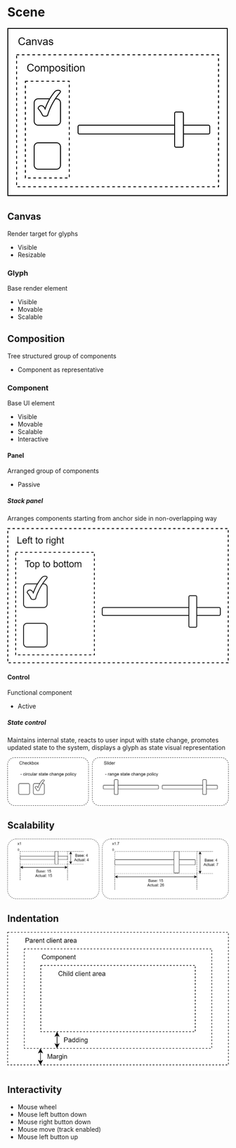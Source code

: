 # Scene

![Scene](scene.svg)

## Canvas

Render target for glyphs

- Visible
- Resizable

### Glyph

Base render element

- Visible
- Movable
- Scalable

## Composition

Tree structured group of components

- Component as representative

### Component

Base UI element

- Visible
- Movable
- Scalable
- Interactive

#### Panel

Arranged group of components

- Passive

##### Stack panel

Arranges components starting from anchor side in non-overlapping way

![Stack panel](stack_panel.svg)

#### Control

Functional component

- Active

##### State control

Maintains internal state, reacts to user input with state change, promotes updated state to the system, displays a glyph as state visual representation

![State control](state_control.svg)

## Scalability

![Scalability](scalability.svg)

## Indentation

![Indentation](indentation.svg)

## Interactivity

- Mouse wheel
- Mouse left button down
- Mouse right button down
- Mouse move (track enabled)
- Mouse left button up
